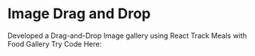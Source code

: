 # Image Drag and Drop

Developed a Drag-and-Drop Image gallery using React
Track Meals with Food Gallery
Try Code Here:
